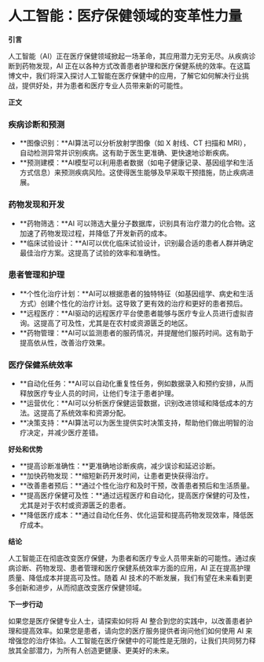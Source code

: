 # 人工智能：医疗保健领域的变革性力量

**引言**

人工智能（AI）正在医疗保健领域掀起一场革命，其应用潜力无穷无尽。从疾病诊断到药物发现，AI 正在以各种方式改善患者护理和医疗保健系统的效率。在这篇博文中，我们将深入探讨人工智能在医疗保健中的应用，了解它如何解决行业挑战，提供好处，并为患者和医疗专业人员带来新的可能性。

**正文**

### 疾病诊断和预测

* **图像识别：**AI算法可以分析放射学图像（如 X 射线、CT 扫描和 MRI），自动检测异常并识别疾病。这有助于医生更准确、更快速地诊断疾病。
* **预测建模：**AI模型可以利用患者数据（如电子健康记录、基因组学和生活方式信息）来预测疾病风险。这使得医生能够及早采取干预措施，防止疾病进展。

### 药物发现和开发

* **药物筛选：**AI 可以筛选大量分子数据库，识别具有治疗潜力的化合物。这加速了药物发现过程，并降低了开发新药的成本。
* **临床试验设计：**AI可以优化临床试验设计，识别最合适的患者人群并确定最佳治疗方案。这提高了试验的效率和准确性。

### 患者管理和护理

* **个性化治疗计划：**AI可以根据患者的独特特征（如基因组学、病史和生活方式）创建个性化的治疗计划。这导致了更有效的治疗和更好的患者预后。
* **远程医疗：**AI驱动的远程医疗平台使患者能够与医疗专业人员进行虚拟咨询。这提高了可及性，尤其是在农村或资源匮乏的地区。
* **药物管理：**AI可以监测患者的服药情况，并提醒他们服药时间。这有助于提高依从性，改善治疗效果。

### 医疗保健系统效率

* **自动化任务：**AI可以自动化重复性任务，例如数据录入和预约安排，从而释放医疗专业人员的时间，让他们专注于患者护理。
* **运营优化：**AI可以分析医疗保健运营数据，识别改进领域和降低成本的方法。这提高了系统效率和资源分配。
* **决策支持：**AI算法可以为医生提供实时决策支持，帮助他们做出明智的治疗决定，并减少医疗差错。

**好处和优势**

* **提高诊断准确性：**更准确地诊断疾病，减少误诊和延迟诊断。
* **加快药物发现：**缩短新药开发时间，让患者更快获得治疗。
* **改善患者预后：**通过个性化治疗和及时干预，改善患者预后和生活质量。
* **提高医疗保健可及性：**通过远程医疗和自动化，提高医疗保健的可及性，尤其是对于农村或资源匮乏的患者。
* **降低医疗成本：**通过自动化任务、优化运营和提高药物发现效率，降低医疗成本。

**结论**

人工智能正在彻底改变医疗保健，为患者和医疗专业人员带来新的可能性。通过疾病诊断、药物发现、患者管理和医疗保健系统效率方面的应用，AI 正在提高护理质量、降低成本并提高可及性。随着 AI 技术的不断发展，我们有望在未来看到更多创新和进步，从而彻底改变医疗保健领域。

**下一步行动**

如果您是医疗保健专业人士，请探索如何将 AI 整合到您的实践中，以改善患者护理和提高效率。如果您是患者，请向您的医疗服务提供者询问他们如何使用 AI 来增强您的治疗体验。人工智能在医疗保健中的可能性是无限的，让我们共同努力释放其全部潜力，为所有人创造更健康、更美好的未来。
